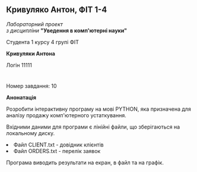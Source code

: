 ## Кривуляко Антон, ФІТ 1-4 <br/>
 _Лабораторний проект_ <br/>
_з дисципліни_  **"Уведення в комп'ютерні науки"**

Студента 1 курсу 4 групі ФІТ 

**Кривуляки Антона**

Логін 11111
#
Номер завдання: 10

**Анонатація**

Розробити інтерактивну програму на мові PYTHON, яка призначена для аналізу продажу комп'ютерного устаткування. <br/>

Вхідними даними для програми є лінійні файли, що зберігаються на локальному диску.

<li>Файл CLIENT.txt - довідник клієнтів
<li>Файл ORDERS.txt - перелік заявок

Програма виводить результати на екран, в файл та на графік.

